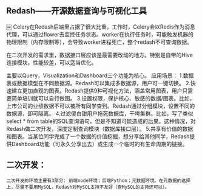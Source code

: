 ## Redash——开源数据查询与可视化工具

￼
Celery在Redash后端里占据了很大比重。工作时，Celery会以Redis作为消息代理，可以通过flower去监控任务状态。worker在执行任务时，可能触发机器的物理限制（内存限制等），会导致worker进程死亡，整个redash不可查询数据。

在二次开发的需求里，数据接口层应该是最需要改动的地方。特别是自带的Hive连接模块，性能较差，可以适当优化。

主要以Query，Visualization和Dashboard三个功能为核心。
应用场景：
	1.数据表或数据模型在不同数据源。Redash可以集成多数据源，用户可一键切换。
	2.快速建立更加直观的图表。Redash提供9种可视化方法，涵盖常用图表，用户只需要简单培训就可以自行做图。
	3.设置权限，保护核心、敏感的数据/图表。比如，上市公司的业绩数据不可以被所有同学查到。Redash通过分组模块，设置不同的数据源，即可隔离。
	4.过滤傻白甜用户拖死数据库，干垮集群。比如，写了类似select * from table的SQL查询语句，但是不知道可能造成的后果。这种情况，对Redash做二次开发，深度定制查询模块（数据库接口层）。
	5.共享有价值的数据和图表。当某位同学完成了一个数据的价值挖掘，想分享给其他同学，Redash提供Dashboard功能（可永久分享出去）或生成一个临时的有生命周期的链接。
	

## 二次开发：
	二次开发的环境主要有3部分: 前端node环境；后端Python；元数据环境。在元数据的选择上，尽量不要用MySQL，Redash对MySQL支持不友好（查MySQL的支持还可以）。

	
